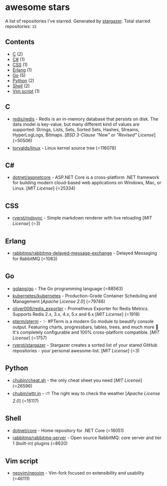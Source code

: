 # awesome stars

A list of repositories I've starred. Generated by [stargazer](https://github.com/rverst/stargazer).
Total starred repositories: `15`

## Contents

* [C](#c) (2)
* [C#](#c#) (1)
* [CSS](#css) (1)
* [Erlang](#erlang) (1)
* [Go](#go) (5)
* [Python](#python) (2)
* [Shell](#shell) (2)
* [Vim script](#vim-script) (1)


## C

- [redis/redis](https://github.com/redis/redis) - Redis is an in-memory database that persists on disk. The data model is key-value, but many different kind of values are supported: Strings, Lists, Sets, Sorted Sets, Hashes, Streams, HyperLogLogs, Bitmaps.  \[*BSD 3-Clause "New" or "Revised" License*\] (⭐️50506) 
- [torvalds/linux](https://github.com/torvalds/linux) - Linux kernel source tree  (⭐️116078) 

## C#

- [dotnet/aspnetcore](https://github.com/dotnet/aspnetcore) - ASP.NET Core is a cross-platform .NET framework for building modern cloud-based web applications on Windows, Mac, or Linux.  \[*MIT License*\] (⭐️25334) 

## CSS

- [rverst/mdsync](https://github.com/rverst/mdsync) - Simple markdown renderer with live reloading  \[*MIT License*\] (⭐️3) 

## Erlang

- [rabbitmq/rabbitmq-delayed-message-exchange](https://github.com/rabbitmq/rabbitmq-delayed-message-exchange) - Delayed Messaging for RabbitMQ  (⭐️1083) 

## Go

- [golang/go](https://github.com/golang/go) - The Go programming language  (⭐️88563) 
- [kubernetes/kubernetes](https://github.com/kubernetes/kubernetes) - Production-Grade Container Scheduling and Management  \[*Apache License 2.0*\] (⭐️79746) 
- [oliver006/redis_exporter](https://github.com/oliver006/redis_exporter) - Prometheus Exporter for Redis Metrics. Supports Redis 2.x, 3.x, 4.x, 5.x and 6.x  \[*MIT License*\] (⭐️1918) 
- [pterm/pterm](https://github.com/pterm/pterm) - ✨ #PTerm is a modern Go module to beautify console output. Featuring charts, progressbars, tables, trees, and much more 🚀 It's completely configurable and 100% cross-platform compatible.  \[*MIT License*\] (⭐️1757) 
- [rverst/stargazer](https://github.com/rverst/stargazer) - Stargazer creates a sorted list of your stared GitHub repositories - your personal awesome-list.  \[*MIT License*\] (⭐️3) 

## Python

- [chubin/cheat.sh](https://github.com/chubin/cheat.sh) - the only cheat sheet you need  \[*MIT License*\] (⭐️26596) 
- [chubin/wttr.in](https://github.com/chubin/wttr.in) - :partly_sunny: The right way to check the weather  \[*Apache License 2.0*\] (⭐️15117) 

## Shell

- [dotnet/core](https://github.com/dotnet/core) - Home repository for .NET Core  (⭐️16051) 
- [rabbitmq/rabbitmq-server](https://github.com/rabbitmq/rabbitmq-server) - Open source RabbitMQ: core server and tier 1 (built-in) plugins  (⭐️8620) 

## Vim script

- [neovim/neovim](https://github.com/neovim/neovim) - Vim-fork focused on extensibility and usability  (⭐️46111) 


